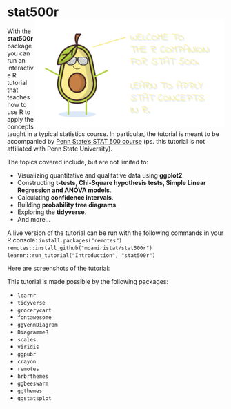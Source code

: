# stat500r <img src="inst/tutorials/Introduction/images/introduction.png" align="right" height="250px" />

With the **stat500r** package you can run an interactive R tutorial that
teaches how to use R to apply the concepts taught in
a typical statistics course. In particular, the tutorial is meant to be
accompanied by [Penn State’s STAT 500 course](https://online.stat.psu.edu/stat500/) (ps. this tutorial is not affiliated with
Penn State University).

The topics covered include, but are not limited to: 
- Visualizing quantitative and qualitative data using **ggplot2**.  
- Constructing **t-tests, Chi-Square hypothesis tests, Simple Linear Regression and ANOVA models**.  
- Calculating **confidence intervals**.  
- Building **probability tree diagrams**.  
- Exploring the **tidyverse**.  
- And more…  

A live version of the tutorial can be run with the following commands in your R console:
`install.packages("remotes")`
`remotes::install_github("moamiristat/stat500r")`
`learnr::run_tutorial("Introduction", "stat500r")`

Here are screenshots of the tutorial:

This tutorial is made possible by the following packages:

- `learnr`  
- `tidyverse`  
- `grocerycart`  
- `fontawesome`  
- `ggVennDiagram`  
- `DiagrammeR`  
- `scales`  
- `viridis`  
- `ggpubr`  
- `crayon`  
- `remotes`  
- `hrbrthemes`  
- `ggbeeswarm`  
- `ggthemes`  
- `ggstatsplot`  
